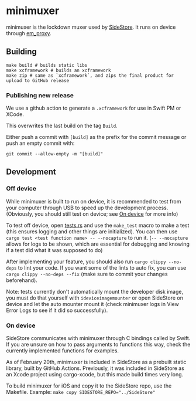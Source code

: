 # minimuxer

minimuxer is the lockdown muxer used by [SideStore](https://github.com/SideStore/SideStore). It runs on device through [em_proxy](https://github.com/SideStore/em_proxy).

## Building

```
make build # builds static libs
make xcframework # builds an xcframework
make zip # same as `xcframework`, and zips the final product for upload to GitHub release
```

### Publishing new release

We use a github action to generate a `.xcframework` for use in Swift PM or XCode.

This overwrites the last build on the tag `Build`.

Either push a commit with `[build]` as the prefix for the commit message or push an empty commit with:

```
git commit --allow-empty -m "[build]"
```

## Development

### Off device

While minimuxer is built to run on device, it is recommended to test from your computer through USB to speed up the development process. (Obviously, you should still test on device; see
[On device](#on-device) for more info)

To test off device, open [tests.rs](src/tests.rs) and use the `make_test` macro to make a test (this ensures logging and other things are initialized). You can then use
`cargo test <test function name> -- --nocapture` to run it. (`-- --nocapture` allows for logs to be shown, which are essential for debugging and knowing if a test did what it was supposed to do)

After implementing your feature, you should also run `cargo clippy --no-deps` to lint your code. If you want some of the lints to auto fix, you can use `cargo clippy --no-deps --fix` (make sure to
commit your changes beforehand).

Note: tests currently don't automatically mount the developer disk image, you must do that yourself with `ideviceimagemounter` or open SideStore on device and let the auto mounter mount it (check
minimuxer logs in View Error Logs to see if it did so successfully).

### On device

SideStore communicates with minimuxer through C bindings called by Swift. If you are unsure on how to pass arguments to functions this way, check the currently implemented functions for examples.

As of February 20th, minimuxer is included in SideStore as a prebuilt static library, built by GitHub Actions. Previously, it was included in SideStore as an Xcode project using cargo-xcode, but this
made build times very long.

To build minimuxer for iOS and copy it to the SideStore repo, use the Makefile. Example: `make copy SIDESTORE_REPO="../SideStore"`
